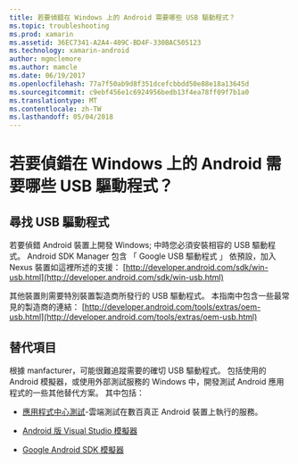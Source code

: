 ```yaml
---
title: 若要偵錯在 Windows 上的 Android 需要哪些 USB 驅動程式？
ms.topic: troubleshooting
ms.prod: xamarin
ms.assetid: 36EC7341-A2A4-409C-BD4F-330BAC505123
ms.technology: xamarin-android
author: mgmclemore
ms.author: mamcle
ms.date: 06/19/2017
ms.openlocfilehash: 77a7f50ab9d8f351dcefcbbdd50e88e18a13645d
ms.sourcegitcommit: c9ebf456e1c6924956bedb13f4ea78ff09f7b1a0
ms.translationtype: MT
ms.contentlocale: zh-TW
ms.lasthandoff: 05/04/2018
---
```

# <a name="what-usb-drivers-do-i-need-to-debug-android-on-windows"></a>若要偵錯在 Windows 上的 Android 需要哪些 USB 驅動程式？

## <a name="finding-usb-drivers"></a>尋找 USB 驅動程式

若要偵錯 Android 裝置上開發 Windows; 中時您必須安裝相容的 USB 驅動程式。 Android SDK Manager 包含 「 Google USB 驅動程式 」 依預設，加入 Nexus 裝置如這裡所述的支援： [http://developer.android.com/sdk/win-usb.html](http://developer.android.com/sdk/win-usb.html)

其他裝置則需要特別裝置製造商所發行的 USB 驅動程式。 本指南中包含一些最常見的製造商的連結： [http://developer.android.com/tools/extras/oem-usb.html](http://developer.android.com/tools/extras/oem-usb.html)

## <a name="alternatives"></a>替代項目

根據 manfacturer，可能很難追蹤需要的確切 USB 驅動程式。 包括使用的 Android 模擬器，或使用外部測試服務的 Windows 中，開發測試 Android 應用程式的一些其他替代方案。 其中包括：

- [應用程式中心測試](https://docs.microsoft.com/appcenter/test-cloud/)-雲端測試在數百真正 Android 裝置上執行的服務。

- [Android 版 Visual Studio 模擬器](https://www.visualstudio.com/en-us/features/msft-android-emulator-vs.aspx)

- [Google Android SDK 模擬器](~/android/deploy-test/debugging/android-sdk-emulator/index.md)


